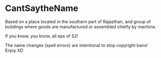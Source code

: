 # CantSaytheName
Based on a place located in the southern part of Rajasthan, and group of buildings where goods are manufactured or assembled chiefly by machine.

If you know, you know, all eps of S2!

The name changes (spell errors) are intentional to stop copyright bans! Enjoy XD
